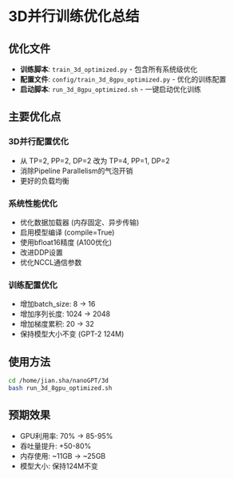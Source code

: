 # 3D并行训练优化总结

## 优化文件
- **训练脚本**: `train_3d_optimized.py` - 包含所有系统级优化
- **配置文件**: `config/train_3d_8gpu_optimized.py` - 优化的训练配置
- **启动脚本**: `run_3d_8gpu_optimized.sh` - 一键启动优化训练

## 主要优化点

### 3D并行配置优化
- 从 TP=2, PP=2, DP=2 改为 TP=4, PP=1, DP=2
- 消除Pipeline Parallelism的气泡开销
- 更好的负载均衡

### 系统性能优化
- 优化数据加载器 (内存固定、异步传输)
- 启用模型编译 (compile=True)
- 使用bfloat16精度 (A100优化)
- 改进DDP设置
- 优化NCCL通信参数

### 训练配置优化
- 增加batch_size: 8 → 16
- 增加序列长度: 1024 → 2048
- 增加梯度累积: 20 → 32
- 保持模型大小不变 (GPT-2 124M)

## 使用方法
```bash
cd /home/jian.sha/nanoGPT/3d
bash run_3d_8gpu_optimized.sh
```

## 预期效果
- GPU利用率: 70% → 85-95%
- 吞吐量提升: +50-80%
- 内存使用: ~11GB → ~25GB
- 模型大小: 保持124M不变
